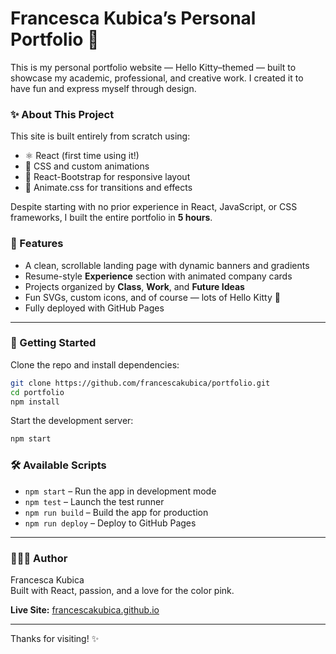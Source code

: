 # Francesca Kubica’s Personal Portfolio 🎀

This is my personal portfolio website — Hello Kitty–themed — built to showcase my academic, professional, and creative work. I created it to have fun and express myself through design. 

### ✨ About This Project

This site is built entirely from scratch using:

- ⚛️ React (first time using it!)
- 🎀 CSS and custom animations
- 💅 React-Bootstrap for responsive layout
- 💃 Animate.css for transitions and effects

Despite starting with no prior experience in React, JavaScript, or CSS frameworks, I built the entire portfolio in **5 hours**. 

### 🧠 Features

- A clean, scrollable landing page with dynamic banners and gradients  
- Resume-style **Experience** section with animated company cards  
- Projects organized by **Class**, **Work**, and **Future Ideas**
- Fun SVGs, custom icons, and of course — lots of Hello Kitty 💖  
- Fully deployed with GitHub Pages

---

### 🚀 Getting Started

Clone the repo and install dependencies:

```bash
git clone https://github.com/francescakubica/portfolio.git
cd portfolio
npm install
```

Start the development server:

```bash
npm start
```

### 🛠 Available Scripts

- `npm start` – Run the app in development mode  
- `npm test` – Launch the test runner  
- `npm run build` – Build the app for production  
- `npm run deploy` – Deploy to GitHub Pages

---

### 👩🏻‍💻 Author

Francesca Kubica  
Built with React, passion, and a love for the color pink. 

**Live Site:** [francescakubica.github.io](https://francescakubica.github.io/portfolio/)

---

Thanks for visiting! ✨

